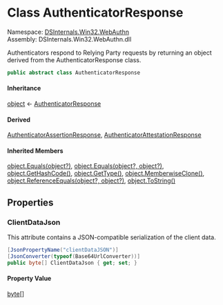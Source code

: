 # <a id="DSInternals_Win32_WebAuthn_AuthenticatorResponse"></a> Class AuthenticatorResponse

Namespace: [DSInternals.Win32.WebAuthn](DSInternals.Win32.WebAuthn.md)  
Assembly: DSInternals.Win32.WebAuthn.dll  

Authenticators respond to Relying Party requests by returning an object derived from the AuthenticatorResponse class.

```csharp
public abstract class AuthenticatorResponse
```

#### Inheritance

[object](https://learn.microsoft.com/dotnet/api/system.object) ← 
[AuthenticatorResponse](DSInternals.Win32.WebAuthn.AuthenticatorResponse.md)

#### Derived

[AuthenticatorAssertionResponse](DSInternals.Win32.WebAuthn.AuthenticatorAssertionResponse.md), 
[AuthenticatorAttestationResponse](DSInternals.Win32.WebAuthn.AuthenticatorAttestationResponse.md)

#### Inherited Members

[object.Equals\(object?\)](https://learn.microsoft.com/dotnet/api/system.object.equals\#system\-object\-equals\(system\-object\)), 
[object.Equals\(object?, object?\)](https://learn.microsoft.com/dotnet/api/system.object.equals\#system\-object\-equals\(system\-object\-system\-object\)), 
[object.GetHashCode\(\)](https://learn.microsoft.com/dotnet/api/system.object.gethashcode), 
[object.GetType\(\)](https://learn.microsoft.com/dotnet/api/system.object.gettype), 
[object.MemberwiseClone\(\)](https://learn.microsoft.com/dotnet/api/system.object.memberwiseclone), 
[object.ReferenceEquals\(object?, object?\)](https://learn.microsoft.com/dotnet/api/system.object.referenceequals), 
[object.ToString\(\)](https://learn.microsoft.com/dotnet/api/system.object.tostring)

## Properties

### <a id="DSInternals_Win32_WebAuthn_AuthenticatorResponse_ClientDataJson"></a> ClientDataJson

This attribute contains a JSON-compatible serialization of the client data.

```csharp
[JsonPropertyName("clientDataJSON")]
[JsonConverter(typeof(Base64UrlConverter))]
public byte[] ClientDataJson { get; set; }
```

#### Property Value

 [byte](https://learn.microsoft.com/dotnet/api/system.byte)\[\]

